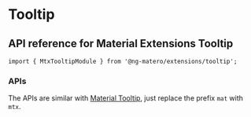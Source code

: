 # Tooltip

## API reference for Material Extensions Tooltip

`import { MtxTooltipModule } from '@ng-matero/extensions/tooltip';`

### APIs

The APIs are similar with [Material Tooltip](https://material.angular.io/components/tooltip/api), just replace the prefix `mat` with `mtx`.
